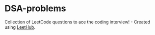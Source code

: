 # DSA-problems
Collection of LeetCode questions to ace the coding interview! - Created using [LeetHub](https://github.com/QasimWani/LeetHub).
